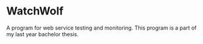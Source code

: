 # WatchWolf
A program for web service testing and monitoring.
This program is a part of my last year bachelor thesis.
